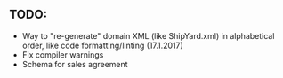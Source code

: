 TODO:
-----

- Way to "re-generate" domain XML (like ShipYard.xml) in alphabetical order, like code formatting/linting (17.1.2017)
- Fix compiler warnings
- Schema for sales agreement

